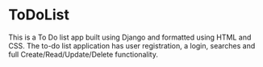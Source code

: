# ToDoList
This is a To Do list app built using Django and formatted using HTML and CSS. The to-do list application has user registration, a login, searches and full Create/Read/Update/Delete functionality.
